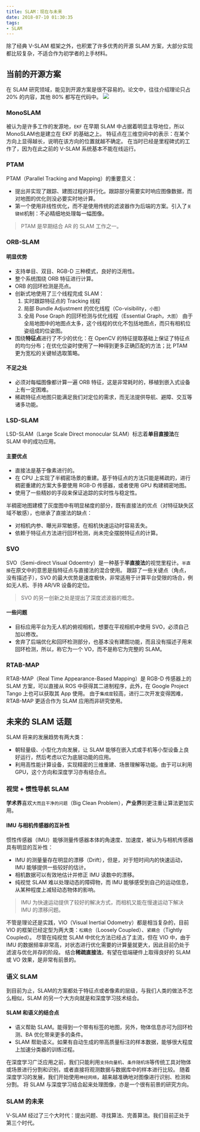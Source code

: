 ```yaml
---
title: SLAM：现在与未来
date: 2018-07-10 01:30:35
tags:
- SLAM
---
```

除了经典 V-SLAM 框架之外，也积累了许多优秀的开源 SLAM 方案，大部分实现都比较复杂，不适合作为初学者的上手材料。
## 当前的开源方案
在 SLAM 研究领域，能见到开源方案是很不容易的。论文中，往往介绍理论只占 20% 的内容，其他 80% 都写在代码中。
![](https://raw.githubusercontent.com/was48i/mPOST/master/SLAM/14_1.jpeg)
<!--more-->
### MonoSLAM
被认为是许多工作的发源地，`EKF` 在早期 SLAM 中占据着明显主导地位，所以 MonoSLAM也是建立在 EKF 的基础之上。
特征点在三维空间中的表示：在某个方向上显得越长，说明在该方向的位置就越不确定。 
在当时已经是里程碑式的工作了，因为在此之前的 V-SLAM 系统基本不能在线运行。
### PTAM
PTAM（Parallel Tracking and Mapping）的重要意义：
- 提出并实现了跟踪、建图过程的并行化。跟踪部分需要实时响应图像数据，而对地图的优化则没必要实时地计算。
- 第一个使用非线性优化，而不是使用传统的滤波器作为后端的方案。引入了`关键帧`机制：不必精细地处理每一幅图像。

> PTAM 是早期结合 AR 的 SLAM 工作之一。

### ORB-SLAM
#### 明显优势
- 支持单目、双目、RGB-D 三种模式，良好的泛用性。
- 整个系统围绕 ORB 特征进行计算。
- ORB 的回环检测是亮点。
- 创新式地使用了三个线程完成 SLAM：
	1. 实时跟踪特征点的 Tracking 线程
	2. 局部 Bundle Adjustment 的优化线程（Co-visibility，`小图`）
	3. 全局 Pose Graph 的回环检测与优化线程（Essential Graph，`大图`）
	由于全局地图中的地图点太多，这个线程的优化不包括地图点，而只有相机位姿组成的位姿图。
- 围绕**特征点**进行了不少的优化：在 OpenCV 的特征提取基础上保证了特征点的均匀分布；在优化位姿时使用了一种得到更多正确匹配的方法；比 PTAM 更为宽松的关键帧选取策略。

#### 不足之处
* 必须对每幅图像都计算一遍 ORB 特征，这是非常耗时的，移植到嵌入式设备上有一定困难。
* 稀疏特征点地图只能满足我们对定位的需求，而无法提供导航、避障、交互等诸多功能。

### LSD-SLAM
LSD-SLAM（Large Scale Direct monocular SLAM）标志着**单目直接法**在 SLAM 中的成功应用。
#### 主要优点
* 直接法是基于像素进行的。
* 在 CPU 上实现了半稠密场景的重建。基于特征点的方法只能是稀疏的，进行稠密重建的方案大多要使用 RGB-D 传感器，或者使用 GPU 构建稠密地图。
* 使用了一些精妙的手段来保证追踪的实时性与稳定性。

半稠密地图建模了灰度图中有明显梯度的部分，既有直接法的优点（对特征缺失区域不敏感），也继承了直接法的缺点：
* 对相机内参、曝光非常敏感，在相机快速运动时容易丢失。
* 依赖于特征点方法进行回环检测，尚未完全摆脱特征点的计算。

### SVO
SVO（Semi-direct Visual Odoemtry）是一种基于**半直接法**的视觉里程计。`半直接`在原文中的意思是指特征点与直接法的混合使用。
跟踪了一些关键点（角点，没有描述子），SVO 的最大优势是速度极快，非常适用于计算平台受限的场合，例如无人机、手持 AR/VR 设备的定位。
> SVO 的另一创新之处是提出了深度滤波器的概念。

#### 一些问题
- 目标应用平台为无人机的俯视相机，想要在平视相机中使用 SVO，必须自己加以修改。
- 舍弃了后端优化和回环检测部分，也基本没有建图功能，而且没有描述子用来回环检测，所以，称它为一个 VO，而不是称它为完整的 SLAM。

### RTAB-MAP
RTAB-MAP（Real Time Appearance-Based Mapping）是 RGB-D 传感器上的 SLAM 方案，可以直接从 ROS 中获得其二进制程序，此外，在 Google Project Tango 上也可以获取其 App 使用。
由于`集成度`较高，进行二次开发变得困难，RTAB-MAP 更适合作为 SLAM 应用而非研究使用。
## 未来的 SLAM 话题
SLAM 将来的发展趋势有两大类：
- 朝轻量级、小型化方向发展，让 SLAM 能够在嵌入式或手机等小型设备上良好运行，然后考虑以它为底层功能的应用。
- 利用高性能计算设备，实现精密的三维重建、场景理解等功能。由于可以利用 GPU，这个方向和深度学习亦有结合点。

### 视觉 + 惯性导航 SLAM
**学术界**喜欢`大而且干净的问题`（Big Clean Problem），**产业界**则更注重让算法更加实用。
#### IMU 与相机传感器的互补性
惯性传感器（IMU）能够测量传感器本体的角速度、加速度，被认为与相机传感器具有明显的互补性：
- IMU 的测量量存在明显的漂移（Drift），但是，对于短时间内的快速运动，IMU 能够提供一些较好的估计。
- 相机数据可以有效地估计并修正 IMU 读数中的漂移。
- 纯视觉 SLAM 难以处理动态的障碍物，而 IMU 能够感受到自己的运动信息，从某种程度上减轻动态物体的影响。

> IMU 为快速运动提供了较好的解决方式，而相机又能在慢速运动下解决 IMU 的漂移问题。

不管是理论还是实践，VIO（Visual Inertial Odometry）都是相当复杂的，目前 VIO 的框架已经定型为两大类：`松耦合`（Loosely Coupled）、`紧耦合`（Tightly Coupled）。
尽管在纯视觉 SLAM 中优化方法已经占了主流，但在 VIO 中，由于 IMU 的数据频率非常高，对状态进行优化需要的计算量就更大，因此目前仍处于滤波与优化并存的阶段。
结合**稀疏直接法**，有望在低端硬件上取得良好的 SLAM 或 VO 效果，是非常有前景的。
### 语义 SLAM
到目前为止，SLAM的方案都处于特征点或者像素的层级，与我们人类的做法不怎么相似，SLAM 的另一个大方向就是和深度学习技术结合。
#### SLAM 和语义的结合点
- 语义帮助 SLAM。能得到一个带有标签的地图，另外，物体信息亦可为回环检测、BA 优化带来更多的条件。
- SLAM 帮助语义。如果有自动生成的带高质量标注的样本数据，能够很大程度上加速分类器的训练过程。

在深度学习广泛应用之前，我们只能利用`支持向量机`、`条件随机场`等传统工具对物体或场景进行分割和识别，或者直接将观测数据与数据库中的样本进行比较。
随着深度学习的发展，我们开始使用`神经网络`，越来越准确地对图像进行识别、检测和分割。
将 SLAM 与深度学习结合起来处理图像，亦是一个很有前景的研究方向。
### SLAM 的未来
V-SLAM 经过了三个大时代：提出问题、寻找算法、完善算法。我们目前正处于第三个时代。
